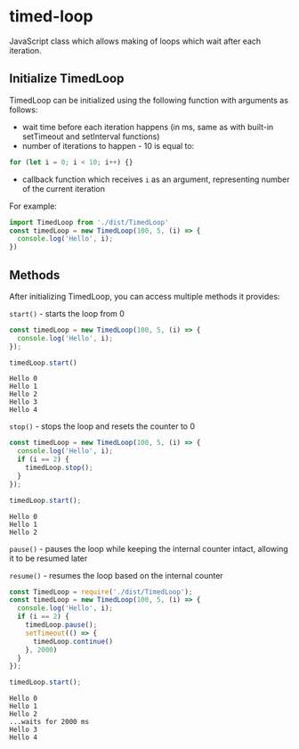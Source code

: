 # timed-loop
JavaScript class which allows making of loops which wait after each iteration. 

## Initialize TimedLoop

TimedLoop can be initialized using the following function with arguments as follows: 

- wait time before each iteration happens (in ms, same as with built-in setTimeout and setInterval functions)
- number of iterations to happen - 10 is equal to:
```js
for (let i = 0; i < 10; i++) {}
```
- callback function which receives ```i``` as an argument, representing number of the current iteration

For example:

```js
import TimedLoop from './dist/TimedLoop'
const timedLoop = new TimedLoop(100, 5, (i) => {
  console.log('Hello', i);
})
```

## Methods

After initializing TimedLoop, you can access multiple methods it provides: 

```start()``` - starts the loop from 0
```js
const timedLoop = new TimedLoop(100, 5, (i) => {
  console.log('Hello', i);
});

timedLoop.start() 
``` 
```
Hello 0
Hello 1
Hello 2
Hello 3
Hello 4
```

```stop()``` - stops the loop and resets the counter to 0
```js
const timedLoop = new TimedLoop(100, 5, (i) => {
  console.log('Hello', i);
  if (i == 2) {
    timedLoop.stop();
  }
});

timedLoop.start();
```
```
Hello 0
Hello 1
Hello 2
```

```pause()``` - pauses the loop while keeping the internal counter intact, allowing it to be resumed later

```resume()``` - resumes the loop based on the internal counter
```js
const TimedLoop = require('./dist/TimedLoop');
const timedLoop = new TimedLoop(100, 5, (i) => {
  console.log('Hello', i);
  if (i == 2) {
    timedLoop.pause();
    setTimeout(() => {
      timedLoop.continue()
    }, 2000)
  }
});

timedLoop.start();
```
```
Hello 0
Hello 1
Hello 2
...waits for 2000 ms
Hello 3
Hello 4
```